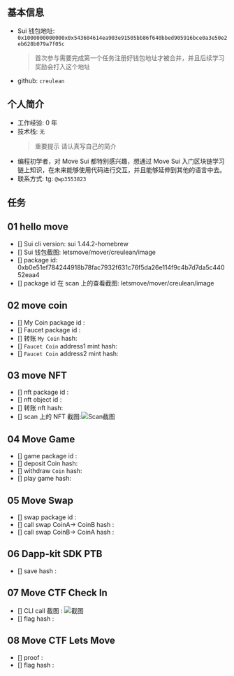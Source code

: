 ## 基本信息

- Sui 钱包地址: `0x1000000000000x0x543604614ea903e91505bb86f640bbed905916bce0a3e50e2eb628b079a7f05c`
  > 首次参与需要完成第一个任务注册好钱包地址才被合并，并且后续学习奖励会打入这个地址
- github: `creulean`

## 个人简介

- 工作经验: 0 年
- 技术栈: `无`
  > 重要提示 请认真写自己的简介
- 编程初学者，对 Move Sui 都特别感兴趣，想通过 Move Sui 入门区块链学习链上知识，在未来能够使用代码进行交互，并且能够延伸到其他的语言中去。
- 联系方式: tg: `@wp3553823`

## 任务

## 01 hello move

- [] Sui cli version: sui 1.44.2-homebrew
- [] Sui 钱包截图: letsmove/mover/creulean/image
- [] package id: 0xb0e51ef784244918b78fac7932f631c76f5da26e114f9c4b7d7da5c44052eaa4
- [] package id 在 scan 上的查看截图: letsmove/mover/creulean/image

## 02 move coin

- [] My Coin package id :
- [] Faucet package id :
- [] 转账 `My Coin` hash:
- [] `Faucet Coin` address1 mint hash:
- [] `Faucet Coin` address2 mint hash:

## 03 move NFT

- [] nft package id :
- [] nft object id :
- [] 转账 nft hash:
- [] scan 上的 NFT 截图:![Scan截图](./images/你的图片地址)

## 04 Move Game

- [] game package id :
- [] deposit Coin hash:
- [] withdraw `Coin` hash:
- [] play game hash:

## 05 Move Swap

- [] swap package id :
- [] call swap CoinA-> CoinB hash :
- [] call swap CoinB-> CoinA hash :

## 06 Dapp-kit SDK PTB

- [] save hash :

## 07 Move CTF Check In

- [] CLI call 截图 : ![截图](./images/你的图片地址)
- [] flag hash :

## 08 Move CTF Lets Move

- [] proof :
- [] flag hash :
